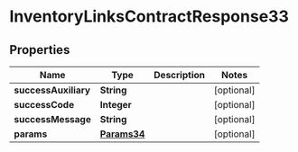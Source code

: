 
# InventoryLinksContractResponse33

## Properties
Name | Type | Description | Notes
------------ | ------------- | ------------- | -------------
**successAuxiliary** | **String** |  |  [optional]
**successCode** | **Integer** |  |  [optional]
**successMessage** | **String** |  |  [optional]
**params** | [**Params34**](Params34.md) |  |  [optional]



